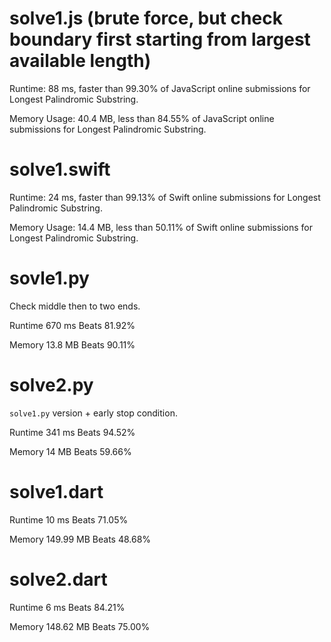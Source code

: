 # solve1.js (brute force, but check boundary first starting from largest available length)

Runtime: 88 ms, faster than 99.30% of JavaScript online submissions for Longest Palindromic Substring.

Memory Usage: 40.4 MB, less than 84.55% of JavaScript online submissions for Longest Palindromic Substring.

# solve1.swift

Runtime: 24 ms, faster than 99.13% of Swift online submissions for Longest Palindromic Substring.

Memory Usage: 14.4 MB, less than 50.11% of Swift online submissions for Longest Palindromic Substring.

# sovle1.py

Check middle then to two ends.

Runtime 670 ms Beats 81.92%

Memory 13.8 MB Beats 90.11%

# solve2.py

`solve1.py` version + early stop condition.

Runtime 341 ms Beats 94.52%

Memory 14 MB Beats 59.66%

# solve1.dart

Runtime 10 ms Beats 71.05%

Memory 149.99 MB Beats 48.68%

# solve2.dart

Runtime 6 ms Beats 84.21%

Memory 148.62 MB Beats 75.00%

